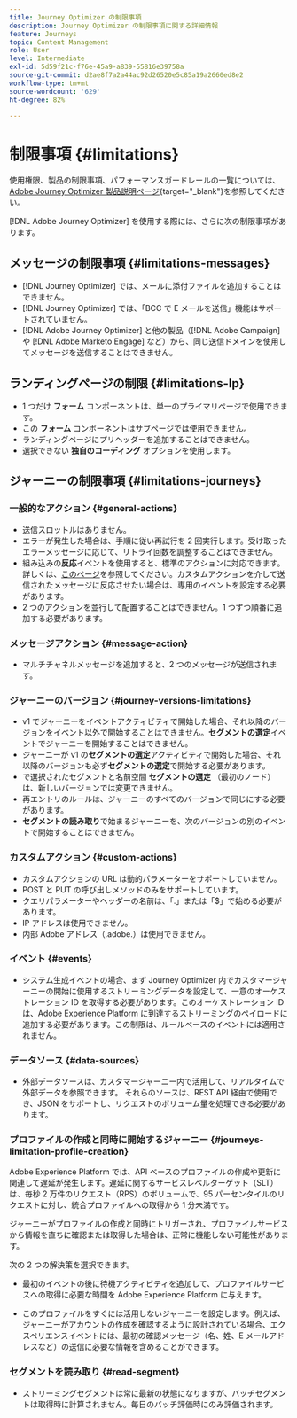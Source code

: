 ```yaml
---
title: Journey Optimizer の制限事項
description: Journey Optimizer の制限事項に関する詳細情報
feature: Journeys
topic: Content Management
role: User
level: Intermediate
exl-id: 5d59f21c-f76e-45a9-a839-55816e39758a
source-git-commit: d2ae8f7a2a44ac92d26520e5c85a19a2660ed8e2
workflow-type: tm+mt
source-wordcount: '629'
ht-degree: 82%

---
```


# 制限事項 {#limitations}

使用権限、製品の制限事項、パフォーマンスガードレールの一覧については、[Adobe Journey Optimizer 製品説明ページ](https://helpx.adobe.com/jp/legal/product-descriptions/adobe-journey-optimizer.html){target=&quot;_blank&quot;}を参照してください。

[!DNL Adobe Journey Optimizer] を使用する際には、さらに次の制限事項があります。

## メッセージの制限事項 {#limitations-messages}

* [!DNL Journey Optimizer] では、メールに添付ファイルを追加することはできません。
* [!DNL Journey Optimizer] では、「BCC で E メールを送信」機能はサポートされていません。
* [!DNL Adobe Journey Optimizer] と他の製品（[!DNL Adobe Campaign] や [!DNL Adobe Marketo Engage] など）から、同じ送信ドメインを使用してメッセージを送信することはできません。

## ランディングページの制限 {#limitations-lp}

* 1 つだけ **フォーム** コンポーネントは、単一のプライマリページで使用できます。
* この **フォーム** コンポーネントはサブページでは使用できません。
* ランディングページにプリヘッダーを追加することはできません。
* 選択できない **独自のコーディング** オプションを使用します。

## ジャーニーの制限事項 {#limitations-journeys}

### 一般的なアクション {#general-actions}

* 送信スロットルはありません。
* エラーが発生した場合は、手順に従い再試行を 2 回実行します。受け取ったエラーメッセージに応じて、リトライ回数を調整することはできません。
* 組み込みの&#x200B;**反応**&#x200B;イベントを使用すると、標準のアクションに対応できます。詳しくは、[このページ](../building-journeys/reaction-events.md)を参照してください。カスタムアクションを介して送信されたメッセージに反応させたい場合は、専用のイベントを設定する必要があります。
* 2 つのアクションを並行して配置することはできません。1 つずつ順番に追加する必要があります。

### メッセージアクション {#message-action}

* マルチチャネルメッセージを追加すると、2 つのメッセージが送信されます。

### ジャーニーのバージョン {#journey-versions-limitations}

* v1 でジャーニーをイベントアクティビティで開始した場合、それ以降のバージョンをイベント以外で開始することはできません。**セグメントの選定**&#x200B;イベントでジャーニーを開始することはできません。
* ジャーニーが v1 の&#x200B;**セグメントの選定**&#x200B;アクティビティで開始した場合、それ以降のバージョンも必ず&#x200B;**セグメントの選定**&#x200B;で開始する必要があります。
* で選択されたセグメントと名前空間 **セグメントの選定** （最初のノード）は、新しいバージョンでは変更できません。
* 再エントリのルールは、ジャーニーのすべてのバージョンで同じにする必要があります。
* **セグメントの読み取り**&#x200B;で始まるジャーニーを、次のバージョンの別のイベントで開始することはできません。

### カスタムアクション {#custom-actions}

* カスタムアクションの URL は動的パラメーターをサポートしていません。
* POST と PUT の呼び出しメソッドのみをサポートしています。
* クエリパラメーターやヘッダーの名前は、「.」または「$」で始める必要があります。
* IP アドレスは使用できません。
* 内部 Adobe アドレス（.adobe.）は使用できません。

### イベント {#events}

* システム生成イベントの場合、まず Journey Optimizer 内でカスタマージャーニーの開始に使用するストリーミングデータを設定して、一意のオーケストレーション ID を取得する必要があります。このオーケストレーション ID は、Adobe Experience Platform に到達するストリーミングのペイロードに追加する必要があります。この制限は、ルールベースのイベントには適用されません。

### データソース {#data-sources}

* 外部データソースは、カスタマージャーニー内で活用して、リアルタイムで外部データを参照できます。 それらのソースは、REST API 経由で使用でき、JSON をサポートし、リクエストのボリューム量を処理できる必要があります。

### プロファイルの作成と同時に開始するジャーニー {#journeys-limitation-profile-creation}

Adobe Experience Platform では、API ベースのプロファイルの作成や更新に関連して遅延が発生します。遅延に関するサービスレベルターゲット（SLT）は、毎秒 2 万件のリクエスト（RPS）のボリュームで、95 パーセンタイルのリクエストに対し、統合プロファイルへの取得から 1 分未満です。

ジャーニーがプロファイルの作成と同時にトリガーされ、プロファイルサービスから情報を直ちに確認または取得した場合は、正常に機能しない可能性があります。

次の 2 つの解決策を選択できます。

* 最初のイベントの後に待機アクティビティを追加して、プロファイルサービスへの取得に必要な時間を Adobe Experience Platform に与えます。

* このプロファイルをすぐには活用しないジャーニーを設定します。例えば、ジャーニーがアカウントの作成を確認するように設計されている場合、エクスペリエンスイベントには、最初の確認メッセージ（名、姓、E メールアドレスなど）の送信に必要な情報を含めることができます。

### セグメントを読み取り {#read-segment}

* ストリーミングセグメントは常に最新の状態になりますが、バッチセグメントは取得時に計算されません。毎日のバッチ評価時にのみ評価されます。
